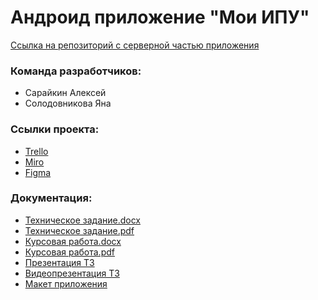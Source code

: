 # Андроид приложение "Мои ИПУ"
[Ссылка на репозиторий с серверной частью приложения](https://github.com/SaVyrin/TP-4.2-2_Server)

### Команда разработчиков:
- Сарайкин Алексей
- Солодовникова Яна

### Ссылки проекта:
- [Trello](https://trello.com/b/XtepcmUQ/сбор-показаний-индивидуальных-приборов-учёта)
- [Miro](https://miro.com/app/board/uXjVPhx8agI=/)
- [Figma](https://www.figma.com/file/uxAj0Pw7A0JOESFNfWjsIK/Приборы-учёта?node-id=0-1&t=gdfUlA6PfHoF9yzZ-0)

### Документация:
- [Техническое задание.docx](https://github.com/SaVyrin/TP-4.2-2_Project/blob/main/Документация/ТЗ%20Мои%20ИПУ.docx)
- [Техническое задание.pdf](https://github.com/SaVyrin/TP-4.2-2_Project/blob/main/Документация/ТЗ%20Мои%20ИПУ.pdf)
- [Курсовая работа.docx](https://github.com/SaVyrin/TP-4.2-2_Project/blob/main/Документация/Курсовая%20работа.docx)
- [Курсовая работа.pdf](https://github.com/SaVyrin/TP-4.2-2_Project/blob/main/Документация/Курсовая%20работа.pdf)
- [Презентация ТЗ](https://docs.google.com/presentation/d/1POKBrI35Oqe0zNZTVWDHLonTr2zM5QHpYX3OPz8PKY4/edit?usp=sharing)
- [Видеопрезентация ТЗ](https://youtu.be/4Kp7Ps3ViUQ)
- [Макет приложения](https://www.figma.com/file/uxAj0Pw7A0JOESFNfWjsIK/%D0%9F%D1%80%D0%B8%D0%B1%D0%BE%D1%80%D1%8B-%D1%83%D1%87%D1%91%D1%82%D0%B0?node-id=202-501&t=KYaTf4F57IGA399A-0)
